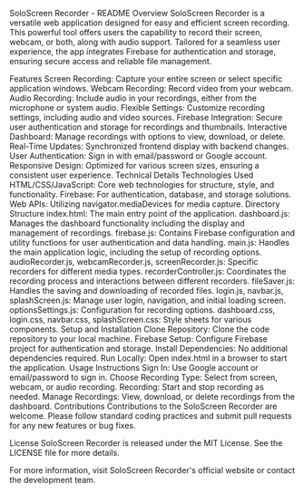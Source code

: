 SoloScreen Recorder - README
Overview
SoloScreen Recorder is a versatile web application designed for easy and efficient screen recording. This powerful tool offers users the capability to record their screen, webcam, or both, along with audio support. Tailored for a seamless user experience, the app integrates Firebase for authentication and storage, ensuring secure access and reliable file management.

Features
Screen Recording: Capture your entire screen or select specific application windows.
Webcam Recording: Record video from your webcam.
Audio Recording: Include audio in your recordings, either from the microphone or system audio.
Flexible Settings: Customize recording settings, including audio and video sources.
Firebase Integration: Secure user authentication and storage for recordings and thumbnails.
Interactive Dashboard: Manage recordings with options to view, download, or delete.
Real-Time Updates: Synchronized frontend display with backend changes.
User Authentication: Sign in with email/password or Google account.
Responsive Design: Optimized for various screen sizes, ensuring a consistent user experience.
Technical Details
Technologies Used
HTML/CSS/JavaScript: Core web technologies for structure, style, and functionality.
Firebase: For authentication, database, and storage solutions.
Web APIs: Utilizing navigator.mediaDevices for media capture.
Directory Structure
index.html: The main entry point of the application.
dashboard.js: Manages the dashboard functionality including the display and management of recordings.
firebase.js: Contains Firebase configuration and utility functions for user authentication and data handling.
main.js: Handles the main application logic, including the setup of recording options.
audioRecorder.js, webcamRecorder.js, screenRecorder.js: Specific recorders for different media types.
recorderController.js: Coordinates the recording process and interactions between different recorders.
fileSaver.js: Handles the saving and downloading of recorded files.
login.js, navbar.js, splashScreen.js: Manage user login, navigation, and initial loading screen.
optionsSettings.js: Configuration for recording options.
dashboard.css, login.css, navbar.css, splashScreen.css: Style sheets for various components.
Setup and Installation
Clone Repository: Clone the code repository to your local machine.
Firebase Setup: Configure Firebase project for authentication and storage.
Install Dependencies: No additional dependencies required.
Run Locally: Open index.html in a browser to start the application.
Usage Instructions
Sign In: Use Google account or email/password to sign in.
Choose Recording Type: Select from screen, webcam, or audio recording.
Recording: Start and stop recording as needed.
Manage Recordings: View, download, or delete recordings from the dashboard.
Contributions
Contributions to the SoloScreen Recorder are welcome. Please follow standard coding practices and submit pull requests for any new features or bug fixes.

License
SoloScreen Recorder is released under the MIT License. See the LICENSE file for more details.

For more information, visit SoloScreen Recorder's official website or contact the development team.

